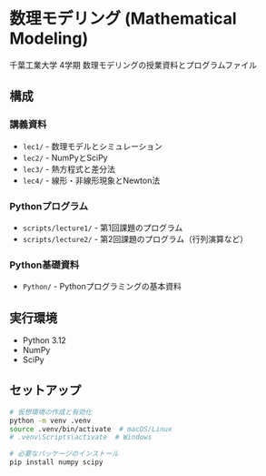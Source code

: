 # 数理モデリング (Mathematical Modeling)

千葉工業大学 4学期 数理モデリングの授業資料とプログラムファイル

## 構成

### 講義資料
- `lec1/` - 数理モデルとシミュレーション
- `lec2/` - NumPyとSciPy
- `lec3/` - 熱方程式と差分法
- `lec4/` - 線形・非線形現象とNewton法

### Pythonプログラム
- `scripts/lecture1/` - 第1回課題のプログラム
- `scripts/lecture2/` - 第2回課題のプログラム（行列演算など）

### Python基礎資料
- `Python/` - Pythonプログラミングの基本資料

## 実行環境
- Python 3.12
- NumPy
- SciPy

## セットアップ
```bash
# 仮想環境の作成と有効化
python -m venv .venv
source .venv/bin/activate  # macOS/Linux
# .venv\Scripts\activate  # Windows

# 必要なパッケージのインストール
pip install numpy scipy
```
